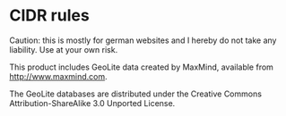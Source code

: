# CIDR rules
Caution: this is mostly for german websites and I hereby do not take any liability. Use at your own risk.


This product includes GeoLite data created by MaxMind, available from 
<a href="http://www.maxmind.com">http://www.maxmind.com</a>.

The GeoLite databases are distributed under the Creative Commons Attribution-ShareAlike 3.0 Unported License.
